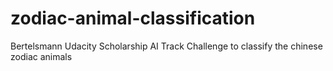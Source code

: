 # zodiac-animal-classification
Bertelsmann Udacity Scholarship AI Track Challenge to classify the chinese zodiac animals
